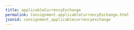 ```yaml
---
title: applicableCurrencyExchange
permalink: Consignment.applicableCurrencyExchange.html
jsonid: consignment_applicablecurrencyexchange
---
```

